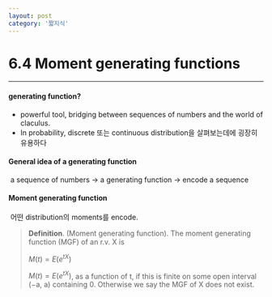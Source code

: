 ```yaml
---
layout: post
category: '짧지식'
---
```


# 6.4 Moment generating functions

---

#### generating function?

* powerful tool, bridging between sequences of numbers and the world of claculus.
* In probability, discrete 또는 continuous distribution을 살펴보는데에 굉장히 유용하다

#### General idea of a generating function

​    a sequence of numbers &rarr; a generating function &rarr; encode a sequence

#### Moment generating function

​    어떤 distribution의 moments를 encode.

> **Definition**. (Moment generating function). The moment generating function (MGF) of an r.v. X is 
> 
> $M(t) = E(e^{tX})$
> 
> $M(t) = E(e^{tX})$, as a function of t, if this is finite on some open interval (−a, a) containing 0. Otherwise we say the MGF of X does not exist.

​    
